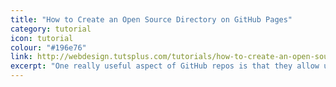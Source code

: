 ```yaml
---
title: "How to Create an Open Source Directory on GitHub Pages"
category: tutorial
icon: tutorial
colour: "#196e76"
link: http://webdesign.tutsplus.com/tutorials/how-to-create-an-open-source-directory-on-github-pages--cms-26225
excerpt: "One really useful aspect of GitHub repos is that they allow us to host static websites thanks to GitHub Pages. But did you know that you can dynamically display all your GitHub repos on your website as well? In this tutorial I’m going to show you a great little trick using repository metadata to create a portfolio of your open source projects."
---
```


